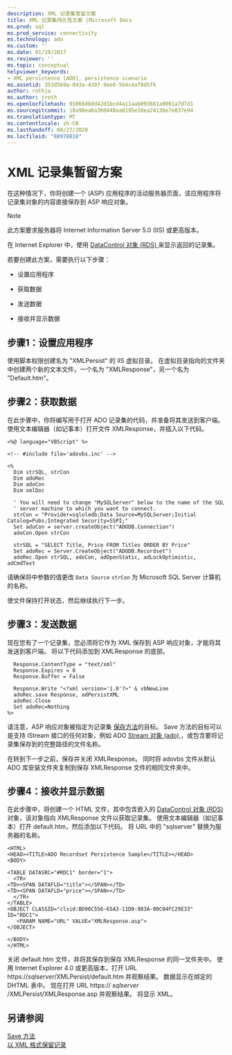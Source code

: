 ```yaml
---
description: XML 记录集暂留方案
title: XML 记录集持久性方案 |Microsoft Docs
ms.prod: sql
ms.prod_service: connectivity
ms.technology: ado
ms.custom: ''
ms.date: 01/19/2017
ms.reviewer: ''
ms.topic: conceptual
helpviewer_keywords:
- XML persistence [ADO], persistence scenario
ms.assetid: 353d569a-043a-4397-9ee6-564c4af8d5f6
author: rothja
ms.author: jroth
ms.openlocfilehash: 91066d8dd42d1bcd4a11aab093661a9061a7d7d1
ms.sourcegitcommit: 18a98ea6a30d448aa6195e10ea2413be7e837e94
ms.translationtype: MT
ms.contentlocale: zh-CN
ms.lasthandoff: 08/27/2020
ms.locfileid: "88978818"
---
```

# <a name="xml-recordset-persistence-scenario"></a>XML 记录集暂留方案
在这种情况下，你将创建一个 (ASP) 应用程序的活动服务器页面，该应用程序将记录集对象的内容直接保存到 ASP 响应对象。  
  
> [!NOTE]
>  此方案要求服务器将 Internet Information Server 5.0 (IIS) 或更高版本。  
  
 在 Internet Explorer 中，使用 [DataControl 对象 (RDS) ](../../reference/rds-api/datacontrol-object-rds.md)来显示返回的记录集。  
  
 若要创建此方案，需要执行以下步骤：  
  
-   设置应用程序  
  
-   获取数据  
  
-   发送数据  
  
-   接收并显示数据  
  
## <a name="step-1-set-up-the-application"></a>步骤1：设置应用程序  
 使用脚本权限创建名为 "XMLPersist" 的 IIS 虚拟目录。 在虚拟目录指向的文件夹中创建两个新的文本文件，一个名为 "XMLResponse"，另一个名为 "Default.htm"。  
  
## <a name="step-2-get-the-data"></a>步骤2：获取数据  
 在此步骤中，你将编写用于打开 ADO 记录集的代码，并准备将其发送到客户端。 使用文本编辑器（如记事本）打开文件 XMLResponse，并插入以下代码。  
  
```  
<%@ language="VBScript" %>  
  
<!-- #include file='adovbs.inc' -->  
  
<%  
  Dim strSQL, strCon  
  Dim adoRec   
  Dim adoCon   
  Dim xmlDoc   
  
  ' You will need to change "MySQLServer" below to the name of the SQL   
  ' server machine to which you want to connect.  
  strCon = "Provider=sqloledb;Data Source=MySQLServer;Initial Catalog=Pubs;Integrated Security=SSPI;"  
  Set adoCon = server.createObject("ADODB.Connection")  
  adoCon.Open strCon  
  
  strSQL = "SELECT Title, Price FROM Titles ORDER BY Price"  
  Set adoRec = Server.CreateObject("ADODB.Recordset")  
  adoRec.Open strSQL, adoCon, adOpenStatic, adLockOptimistic, adCmdText  
```  
  
 请确保将中参数的值更改 `Data Source` `strCon` 为 Microsoft SQL Server 计算机的名称。  
  
 使文件保持打开状态，然后继续执行下一步。  
  
## <a name="step-3-send-the-data"></a>步骤3：发送数据  
 现在您有了一个记录集，您必须将它作为 XML 保存到 ASP 响应对象，才能将其发送到客户端。 将以下代码添加到 XMLResponse 的底部。  
  
```  
  Response.ContentType = "text/xml"  
  Response.Expires = 0  
  Response.Buffer = False  
  
  Response.Write "<?xml version='1.0'?>" & vbNewLine  
  adoRec.save Response, adPersistXML  
  adoRec.Close  
  Set adoRec=Nothing  
%>  
```  
  
 请注意，ASP 响应对象被指定为记录集 [保存方法](../../reference/ado-api/save-method.md)的目标。 Save 方法的目标可以是支持 IStream 接口的任何对象，例如 ADO [Stream 对象 (ado) ](../../reference/ado-api/stream-object-ado.md)，或包含要将记录集保存到的完整路径的文件名称。  
  
 在转到下一步之前，保存并关闭 XMLResponse。 同时将 adovbs 文件从默认 ADO 库安装文件夹复制到保存 XMLResponse 文件的相同文件夹中。  
  
## <a name="step-4-receive-and-display-the-data"></a>步骤4：接收并显示数据  
 在此步骤中，将创建一个 HTML 文件，其中包含嵌入的 [DataControl 对象 (RDS) ](../../reference/rds-api/datacontrol-object-rds.md) 对象，该对象指向 XMLResponse 文件以获取记录集。 使用文本编辑器（如记事本）打开 default.htm，然后添加以下代码。 将 URL 中的 "sqlserver" 替换为服务器的名称。  
  
```  
<HTML>  
<HEAD><TITLE>ADO Recordset Persistence Sample</TITLE></HEAD>  
<BODY>  
  
<TABLE DATASRC="#RDC1" border="1">  
  <TR>  
<TD><SPAN DATAFLD="title"></SPAN></TD>  
<TD><SPAN DATAFLD="price"></SPAN></TD>  
  </TR>  
</TABLE>  
<OBJECT CLASSID="clsid:BD96C556-65A3-11D0-983A-00C04FC29E33" ID="RDC1">  
   <PARAM NAME="URL" VALUE="XMLResponse.asp">  
</OBJECT>  
  
</BODY>  
</HTML>  
```  
  
 关闭 default.htm 文件，并将其保存到保存 XMLResponse 的同一文件夹中。 使用 Internet Explorer 4.0 或更高版本，打开 URL https://*sqlserver*/XMLPersist/default.htm 并观察结果。 数据显示在绑定的 DHTML 表中。 现在打开 URL https:// *sqlserver* /XMLPersist/XMLResponse.asp 并观察结果。 将显示 XML。  
  
## <a name="see-also"></a>另请参阅  
 [Save 方法](../../reference/ado-api/save-method.md)   
 [以 XML 格式保留记录](./persisting-records-in-xml-format.md)